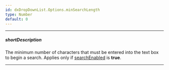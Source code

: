 ```yaml
---
id: dxDropDownList.Options.minSearchLength
type: Number
default: 0
---
```

---
##### shortDescription
The minimum number of characters that must be entered into the text box to begin a search. Applies only if [searchEnabled](/api-reference/10%20UI%20Widgets/dxDropDownList/1%20Configuration/searchEnabled.md '{basewidgetpath}/Configuration/#searchEnabled') is **true**.

---
